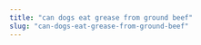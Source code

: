 ```yaml
---
title: "can dogs eat grease from ground beef"
slug: "can-dogs-eat-grease-from-ground-beef"
---
```



